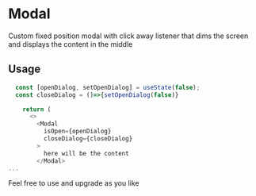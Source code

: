 # Modal

Custom fixed position modal with click away listener that dims the screen and displays the content in the middle


## Usage

```typescript
  const [openDialog, setOpenDialog] = useState(false);
  const closeDialog = ()=>{setOpenDialog(false)}

    return (
      <>
        <Modal
          isOpen={openDialog}
          closeDialog={closeDialog}
        >
          here will be the content
        </Modal>
...

```


Feel free to use and upgrade as you like
